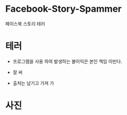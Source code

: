 # Facebook-Story-Spammer
페이스북 스토리 테러

# 테러
- 프로그램을 사용 하여 발생하는 불이익은 본인 책임 이빈다.

- 잘 써 
- 출처는 남기고 가져 가


# 사진
